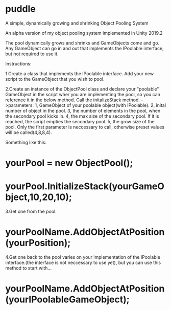 # puddle
A simple, dynamically growing and shrinking Object Pooling System
  
An alpha version of my object pooling system implemented in Unity 2019.2

The pool dynamically grows and shrinks and GameObjects come and go.
Any GameObject can go in and out that implements the IPoolable interface, but not required to use it.

Instructions:

1.Create a class that implements the IPoolable interface.
  Add your new script to the GameObject that you wish to pool.

2.Create an instance of the ObjectPool class and
  declare your "poolable" GameObject in the script wher you are implementing the pool,
  so you can reference it in the below method.
  Call the initalizeStack method.
  ->parameters: 1, GameObject of your poolable object(with IPoolable).
		2, inital number of object in the pool.
		3, the number of elements in the pool, when the secondary pool kicks in.
		4, the max size of the secondary pool. If it is reached, the script empties the secondary pool.
		5, the grow size of the pool.
Only the first parameter is neccessary to call, otherwise preset values will be called(4,8,8,4).

Something like this:

# yourPool = new ObjectPool();

# yourPool.InitializeStack(yourGameObject,10,20,10);        

3.Get one from the pool.

# yourPoolName.AddObjectAtPosition(yourPosition);

4.Get one back to the pool varies on your
implementation of the IPoolable interface.(the interface is not neccessary to use yet),
but you can use this method to start with...
   
# yourPoolName.AddObjectAtPosition(yourIPoolableGameObject);
		
